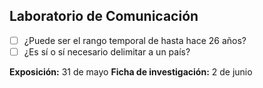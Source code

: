 ## Laboratorio de Comunicación

- [ ] ¿Puede ser el rango temporal de hasta hace 26 años?
- [ ] ¿Es sí o sí necesario delimitar a un país?

**Exposición:** 31 de mayo
**Ficha de investigación:** 2 de junio
